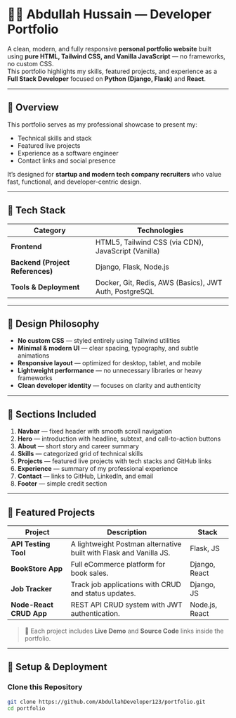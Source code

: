 # 🧑‍💻 Abdullah Hussain — Developer Portfolio

A clean, modern, and fully responsive **personal portfolio website** built using **pure HTML, Tailwind CSS, and Vanilla JavaScript** — no frameworks, no custom CSS.  
This portfolio highlights my skills, featured projects, and experience as a **Full Stack Developer** focused on **Python (Django, Flask)** and **React**.

---

## 🚀 Overview

This portfolio serves as my professional showcase to present my:
- Technical skills and stack
- Featured live projects
- Experience as a software engineer
- Contact links and social presence

It’s designed for **startup and modern tech company recruiters** who value fast, functional, and developer-centric design.

---

## 🧩 Tech Stack

| Category | Technologies |
|-----------|---------------|
| **Frontend** | HTML5, Tailwind CSS (via CDN), JavaScript (Vanilla) |
| **Backend (Project References)** | Django, Flask, Node.js |
| **Tools & Deployment** | Docker, Git, Redis, AWS (Basics), JWT Auth, PostgreSQL |

---

## 🎨 Design Philosophy

- **No custom CSS** — styled entirely using Tailwind utilities  
- **Minimal & modern UI** — clear spacing, typography, and subtle animations  
- **Responsive layout** — optimized for desktop, tablet, and mobile  
- **Lightweight performance** — no unnecessary libraries or heavy frameworks  
- **Clean developer identity** — focuses on clarity and authenticity  

---

## 📁 Sections Included

1. **Navbar** — fixed header with smooth scroll navigation  
2. **Hero** — introduction with headline, subtext, and call-to-action buttons  
3. **About** — short story and career summary  
4. **Skills** — categorized grid of technical skills  
5. **Projects** — featured live projects with tech stacks and GitHub links  
6. **Experience** — summary of my professional experience  
7. **Contact** — links to GitHub, LinkedIn, and email  
8. **Footer** — simple credit section  

---

## 🧠 Featured Projects

| Project | Description | Stack |
|----------|--------------|--------|
| **API Testing Tool** | A lightweight Postman alternative built with Flask and Vanilla JS. | Flask, JS |
| **BookStore App** | Full eCommerce platform for book sales. | Django, React |
| **Job Tracker** | Track job applications with CRUD and status updates. | Django, JS |
| **Node-React CRUD App** | REST API CRUD system with JWT authentication. | Node.js, React |

> 🔗 Each project includes **Live Demo** and **Source Code** links inside the portfolio.

---

## 🧰 Setup & Deployment

### **Clone this Repository**
```bash
git clone https://github.com/AbdullahDeveloper123/portfolio.git
cd portfolio
